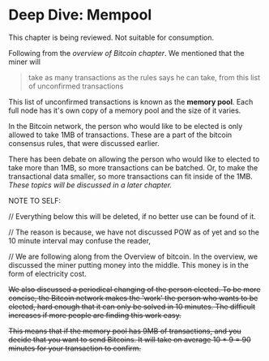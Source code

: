 # Deep Dive: Mempool

This chapter is being reviewed. Not suitable for consumption.

Following from the _overview of Bitcoin chapter_. We mentioned that the miner will

> take as many transactions as the rules says he can take, from this list of unconfirmed transactions

This list of unconfirmed transactions is known as the **memory pool**. Each full node has it's own copy of a memory pool and the size of it varies.

In the Bitcoin network, the person who would like to be elected is only allowed to take 1MB of transactions. These are a part of the bitcoin consensus rules, that were discussed earlier.

There has been debate on allowing the person who would like to elected to take more than 1MB, so more transactions can be batched. Or, to make the transactional data smaller, so more transactions can fit inside of the 1MB. _These topics will be discussed in a later chapter._

NOTE TO SELF:

// Everything below this will be deleted, if no better use can be found of it.

// The reason is because, we have not discussed POW as of yet and so the 10 minute interval may confuse the reader,

// We are following along from the Overview of bitcoin. In the overview, we discussed the miner putting money into the middle. This money is in the form of electricity cost.

~~We also discussed a periodical changing of the person elected. To be more concise, the Bitcoin network makes the 'work' the person who wants to be elected, hard enough that it can only be solved in 10 minutes. The difficult increases if more people are finding this work easy.~~

~~This means that if the memory pool has 9MB of transactions, and you decide that you want to send Bitcoins. It will take on average 10 \* 9 = 90 minutes for your transaction to confirm.~~


